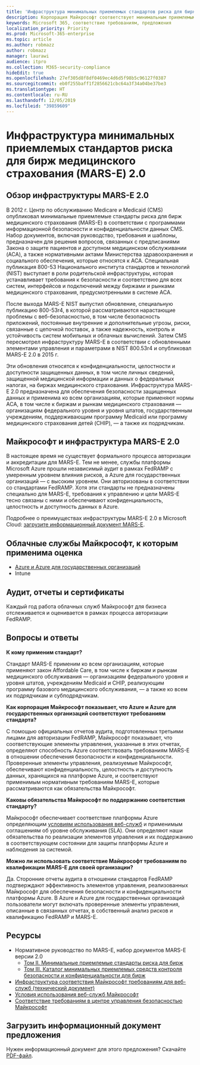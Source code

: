 ```yaml
---
title: 'Инфраструктура минимальных приемлемых стандартов риска для бирж медицинского страхования (MARS-E) 2.0 '
description: Корпорация Майкрософт соответствует минимальным приемлемым стандартам риска для бирж (MARS-E) США.
keywords: Microsoft 365, соответствие требованиям, предложения
localization_priority: Priority
ms.prod: Microsoft-365-enterprise
ms.topic: article
ms.author: robmazz
author: robmazz
manager: laurawi
audience: itpro
ms.collection: M365-security-compliance
hideEdit: true
ms.openlocfilehash: 27ef305d8f8df0469ec4d6d5f98b5c96127f0387
ms.sourcegitcommit: eb0f255baff1f2856621cbc64a3f34a04be37be3
ms.translationtype: HT
ms.contentlocale: ru-RU
ms.lasthandoff: 12/05/2019
ms.locfileid: "39859609"
---
```

# <a name="minimum-acceptable-risk-standards-for-exchanges-mars-e-20-framework"></a>Инфраструктура минимальных приемлемых стандартов риска для бирж медицинского страхования (MARS-E) 2.0 

## <a name="mars-e-20-framework-overview"></a>Обзор инфраструктуры MARS-E 2.0

В 2012 г. Центр по обслуживанию Medicare и Medicaid (CMS) опубликовал минимальные приемлемые стандарты риска для бирж медицинского страхования (MARS-E) в соответствии с программами информационной безопасности и конфиденциальности данных CMS. Набор документов, включая руководство, требования и шаблоны, предназначен для решения вопросов, связанных с предписаниями Закона о защите пациентов и доступном медицинском обслуживании (ACA), а также нормативными актами Министерства здравоохранения и социального обеспечения, которые относятся к ACA. Специальная публикация 800-53 Национального института стандартов и технологий (NIST) выступает в роли родительской инфраструктуры, которая устанавливает требования к безопасности и соответствию для всех систем, интерфейсов и подключений между биржами и рынками медицинского страхования, предусмотренными в системе ACA.

После выхода MARS-E NIST выпустил обновление, специальную публикацию 800-53r4, в которой рассматриваются нарастающие проблемы с веб-безопасностью, в том числе безопасность приложений, постоянные внутренние и дополнительные угрозы, риски, связанные с цепочкой поставок, а также надежность, контроль и устойчивость систем мобильных и облачных вычислений. Затем CMS пересмотрел инфраструктуру MARS-E в соответствии с обновленными элементами управления и параметрами в NIST 800.53r4 и опубликовал MARS-E 2.0 в 2015 г.

Эти обновления относятся к конфиденциальности, целостности и доступности защищенных данных, в том числе личных сведений, защищенной медицинской информации и данных о федеральных налогах, на биржах медицинского страхования. Инфраструктура MARS-E 2.0 предназначена для обеспечения безопасности защищенных данных и применима ко всем организациям, которые применяют нормы ACA, в том числе к биржам и рынкам медицинского страхования — организациям федерального уровня и уровня штатов, государственным учреждениям, поддерживающим программу Medicaid или программу медицинского страхования детей (CHIP), — а также их подрядчикам.  

## <a name="microsoft-and-mars-e-20-framework"></a>Майкрософт и инфраструктура MARS-E 2.0

В настоящее время не существует формального процесса авторизации и аккредитации для MARS-E. Тем не менее, службы платформы Microsoft Azure прошли независимый аудит в рамках FedRAMP с умеренным уровнем влияния рисков, а Azure для государственных организаций — с высоким уровнем. Они авторизованы в соответствии со стандартами FedRAMP. Хотя эти стандарты не предназначены специально для MARS-E, требования к управлению и цели MARS-E тесно связаны с ними и обеспечивают конфиденциальность, целостность и доступность данных в Azure.

Подробнее о преимуществах инфраструктуры MARS-E 2.0 в Microsoft Cloud: [загрузите информационный документ MARS-E](https://aka.ms/mars-e-backgrounder).

## <a name="microsoft-in-scope-cloud-services"></a>Облачные службы Майкрософт, к которым применима оценка

- [Azure и Azure для государственных организаций](https://aka.ms/AzureCompliance)
- Intune

## <a name="audits-reports-and-certificates"></a>Аудит, отчеты и сертификаты

Каждый год работа облачных служб Майкрософт для бизнеса отслеживается и оценивается в рамках процесса авторизации FedRAMP.

## <a name="frequently-asked-questions"></a>Вопросы и ответы

**К кому применим стандарт?**

Стандарт MARS-E применим ко всем организациям, которые применяют закон Affordable Care, в том числе к биржам и рынкам медицинского обслуживания — организациям федерального уровня и уровня штатов, учреждениям Medicaid и CHIP, реализующим программу базового медицинского обслуживания, — а также ко всем их подрядчикам и субподрядчикам.

**Как корпорация Майкрософт показывает, что Azure и Azure для государственных организаций соответствуют требованиям стандарта?**

С помощью официальных отчетов аудита, подготовленных третьими лицами для авторизации FedRAMP, Майкрософт показывает, что соответствующие элементы управления, указанные в этих отчетах, определяют способность Azure соответствовать требованиям MARS-E в отношении обеспечения безопасности и конфиденциальности. Проверенные элементы управления, реализуемые Майкрософт, обеспечивают конфиденциальность, целостность и доступность данных, хранящихся на платформе Azure, и соответствуют применимым нормативным требованиям MARS-E, которые рассматриваются как обязательства Майкрософт. 

**Каковы обязательства Майкрософт по поддержанию соответствия стандарту?**

Майкрософт обеспечивает соответствие платформы Azure определяющим [условиям использования веб-служб](https://www.microsoftvolumelicensing.com/DocumentSearch.aspx?Mode=3&DocumentTypeId=31) и применимым соглашениям об уровне обслуживания (SLA). Они определяют наши обязательства по реализации элементов управления и их поддержанию в соответствующем состоянии для защиты платформы Azure и наблюдения за системой.

**Можно ли использовать соответствие Майкрософт требованиям по квалификации MARS-E для своей организации?**

Да. Сторонние отчеты аудита в отношении стандартов FedRAMP подтверждают эффективность элементов управления, реализованных Майкрософт для обеспечения безопасности и конфиденциальности платформы Azure. В Azure и Azure для государственных организаций пользователи могут включать проверенные элементы управления, описанные в связанных отчетах, в собственный анализ рисков и квалификацию FedRAMP и MARS-E.

## <a name="resources"></a>Ресурсы

- Нормативное руководство по MARS-E, набор документов MARS-E версии 2.0
    - [Том II. Минимальные приемлемые стандарты риска для бирж](https://www.cms.gov/CCIIO/Resources/Regulations-and-Guidance/Downloads/2-MARS-E-v2-0-Minimum-Acceptable-Risk-Standards-for-Exchanges-11102015.pdf)
    - [Том III. Каталог минимальных приемлемых средств контроля безопасности и конфиденциальности для бирж](https://www.cms.gov/CCIIO/Resources/Regulations-and-Guidance/Downloads/3-MARS-E-v2-0-Catalog-of-Security-and-Privacy-Controls-11102015.pdf)
- [Инфраструктура соответствия Майкрософт требованиям для веб-служб (технический документ)](https://aka.ms/compliance-framework)
- [Условия использования веб-служб Майкрософт](https://www.microsoftvolumelicensing.com/DocumentSearch.aspx?Mode=3&DocumentTypeId=31)
- [Соответствие требованиям в центре управления безопасностью Майкрософт](https://www.microsoft.com/trust-center/compliance/compliance-overview)

## <a name="download-the-offering-backgrounder"></a>Загрузить информационный документ предложения

Нужен информационный документ для этого предложения? Скачайте [PDF-файл](https://download.microsoft.com/download/7/C/2/7C2690A7-19CC-4EED-A47A-B43CC418790A/MARS-E-Compliance.pdf).
